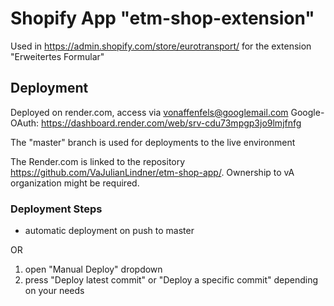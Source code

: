 # Shopify App "etm-shop-extension"

Used in https://admin.shopify.com/store/eurotransport/ for the extension "Erweitertes Formular"

## Deployment

Deployed on render.com, access via vonaffenfels@googlemail.com Google-OAuth:
https://dashboard.render.com/web/srv-cdu73mpgp3jo9lmjfnfg

The "master" branch is used for deployments to the live environment

The Render.com is linked to the repository https://github.com/VaJulianLindner/etm-shop-app/. Ownership to vA organization might be required.

### Deployment Steps

-   automatic deployment on push to master

OR

1. open "Manual Deploy" dropdown
2. press "Deploy latest commit" or "Deploy a specific commit" depending on your needs
